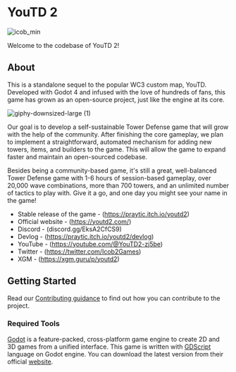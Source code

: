 # YouTD 2

![icob_min](https://user-images.githubusercontent.com/10060411/228678072-0ad070c8-1c62-4b1a-aaa2-d7e0ff4035e0.png)

Welcome to the codebase of YouTD 2!

## About
This is a standalone sequel to the popular WC3 custom map, YouTD. Developed with Godot 4 and infused with the love of hundreds of fans, this game has grown as an open-source project, just like the engine at its core.

![giphy-downsized-large (1)](https://github.com/Praytic/youtd2/assets/10060411/23a4ee6e-f7aa-404c-a3bf-9b8657457453)

Our goal is to develop a self-sustainable Tower Defense game that will grow with the help of the community. After finishing the core gameplay, we plan to implement a straightforward, automated mechanism for adding new towers, items, and builders to the game. This will allow the game to expand faster and maintain an open-sourced codebase.

Besides being a community-based game, it's still a great, well-balanced Tower Defense game with 1-6 hours of session-based gameplay, over 20,000 wave combinations, more than 700 towers, and an unlimited number of tactics to play with. Give it a go, and one day you might see your name in the game!

- Stable release of the game - (https://praytic.itch.io/youtd2)
- Official website - (https://youtd2.com/)
- Discord - (discord.gg/EksA2CfCS9)
- Devlog - (https://praytic.itch.io/youtd2/devlog)
- YouTube - (https://youtube.com/@YouTD2-zj5be)
- Twitter - (https://twitter.com/Icob2Games)
- XGM - (https://xgm.guru/p/youtd2)

## Getting Started
Read our [Contributing guidance](https://github.com/Praytic/youtd2/contribute) to find out how you can contribute to the project.

### Required Tools
[Godot](https://github.com/godotengine/godot) is a feature-packed, cross-platform game engine to create 2D and 3D games from a unified interface. This game is written with [GDScript](https://gdscript.com/) language on Godot engine. You can download the latest version from their official [website](https://godotengine.org/).
